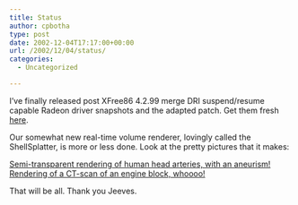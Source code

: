 ```yaml
---
title: Status
author: cpbotha
type: post
date: 2002-12-04T17:17:00+00:00
url: /2002/12/04/status/
categories:
  - Uncategorized

---
```

I’ve finally released post XFree86 4.2.99 merge DRI suspend/resume capable Radeon driver snapshots and the adapted patch. Get them fresh [here][1].

Our somewhat new real-time volume renderer, lovingly called the ShellSplatter, is more or less done. Look at the pretty pictures that it makes:
  
<a data-rel="lightbox-image-0" data-rl_caption="" data-rl_title="" href="http://cpbotha.net/thingies/shellsplat3.png" title="">Semi-transparent rendering of human head arteries, with an aneurism!</a>
<a data-rel="lightbox-image-1" data-rl_caption="" data-rl_title="" href="http://cpbotha.net/thingies/engineblockhq.png" title="">Rendering of a CT-scan of an engine block, whoooo!</a>

That will be all. Thank you Jeeves.

 [1]: http://cpbotha.net/dri_resume.html
